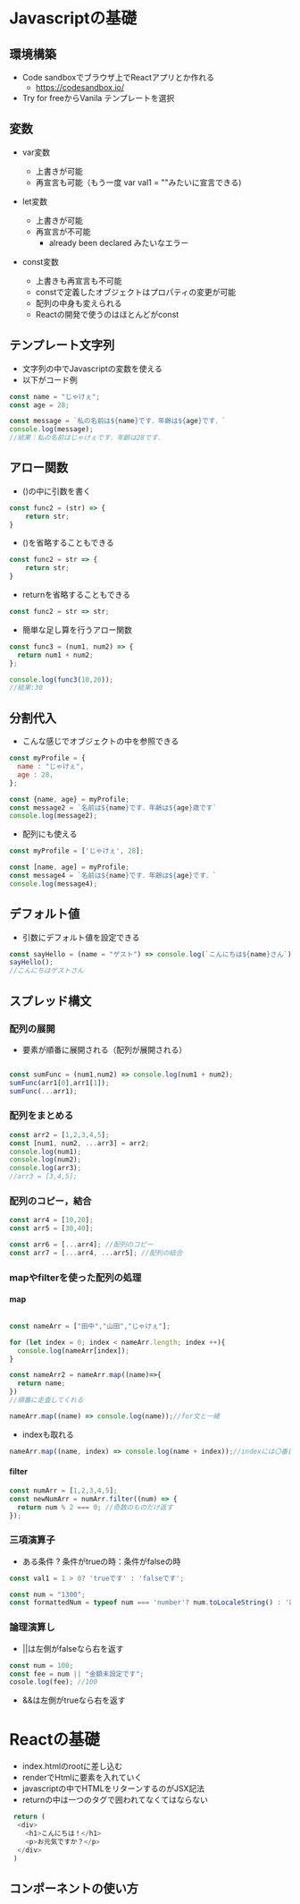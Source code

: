 # Javascriptの基礎
## 環境構築
- Code sandboxでブラウザ上でReactアプリとか作れる
  - https://codesandbox.io/
- Try for freeからVanila テンプレートを選択
## 変数
- var変数
  - 上書きが可能
  - 再宣言も可能（もう一度 var val1 = ""みたいに宣言できる)

- let変数
  - 上書きが可能
  - 再宣言が不可能
    - already been declared みたいなエラー

- const変数
  - 上書きも再宣言も不可能 
  - constで定義したオブジェクトはプロパティの変更が可能
  - 配列の中身も変えられる
  - Reactの開発で使うのはほとんどがconst

## テンプレート文字列
- 文字列の中でJavascriptの変数を使える
- 以下がコード例
``` javascript
const name = "じゃけぇ";
const age = 28;

const message = `私の名前は${name}です．年齢は${age}です．`
console.log(message);
//結果：私の名前はじゃけぇです．年齢は28です．
```

## アロー関数
- ()の中に引数を書く
``` javascript
const func2 = (str) => {
    return str;
}
```
- ()を省略することもできる
``` javascript
const func2 = str => {
    return str;
}
```

- returnを省略することもできる
``` javascript
const func2 = str => str;
```
- 簡単な足し算を行うアロー関数
``` javascript
const func3 = (num1, num2) => {
  return num1 + num2;
};

console.log(func3(10,20));
//結果:30
```

## 分割代入
- こんな感じでオブジェクトの中を参照できる
``` javascript
const myProfile = {
  name : "じゃけぇ",
  age : 28,
};

const {name, age} = myProfile;
const message2 = `名前は${name}です．年齢は${age}歳です`
console.log(message2);

```
- 配列にも使える
``` javascript
const myProfile = ['じゃけぇ', 28];

const [name, age] = myProfile;
const message4 = `名前は${name}です．年齢は${age}です．`
console.log(message4);
```

## デフォルト値
- 引数にデフォルト値を設定できる
``` javascript
const sayHello = (name = "ゲスト") => console.log(`こんにちは${name}さん`);
sayHello();
//こんにちはゲストさん
```

## スプレッド構文
### 配列の展開
- 要素が順番に展開される（配列が展開される）
```javascript

const sumFunc = (num1,num2) => console.log(num1 + num2);
sumFunc(arr1[0],arr1[1]);
sumFunc(...arr1);
```
### 配列をまとめる
```javascript
const arr2 = [1,2,3,4,5];
const [num1, num2, ...arr3] = arr2;
console.log(num1);
console.log(num2);
console.log(arr3);
//arr3 = [3,4,5];
```

### 配列のコピー，結合
``` javascript
const arr4 = [10,20];
const arr5 = [30,40];

const arr6 = [...arr4]; //配列のコピー
const arr7 = [...arr4, ...arr5]; //配列の結合
```

### mapやfilterを使った配列の処理
#### map
```javascript

const nameArr = ["田中","山田","じゃけぇ"];

for (let index = 0; index < nameArr.length; index ++){
  console.log(nameArr[index]);
}

const nameArr2 = nameArr.map((name)=>{
  return name;
})
//順番に走査してくれる

nameArr.map((name) => console.log(name));//for文と一緒
```

- indexも取れる
```javascript
nameArr.map((name, index) => console.log(name + index));//indexには〇番目が入ってくる
```
#### filter
```javascript
const numArr = [1,2,3,4,5];
const newNumArr = numArr.filter((num) => {
  return num % 2 === 0; //奇数のものだけ返す
});
```

### 三項演算子
- ある条件 ? 条件がtrueの時：条件がfalseの時
``` javascript
const val1 = 1 > 0? 'trueです' : 'falseです';

const num = "1300";
const formattedNum = typeof num === 'number'? num.toLocaleString() : '数値を入力してください';
```

### 論理演算し
- ||は左側がfalseなら右を返す
```javascript
const num = 100;
const fee = num || "金額未設定です";
cosole.log(fee); //100
```
- &&は左側がtrueなら右を返す

# Reactの基礎
- index.htmlのrootに差し込む
- renderでHtmlに要素を入れていく
- javascriptの中でHTMLをリターンするのがJSX記法
- returnの中は一つのタグで囲われてなくてはならない
``` javascript
 return (
  <div>
    <h1>こんにちは！</h1>
    <p>お元気ですか？</p>
  </div>
 )
```
## コンポーネントの使い方




